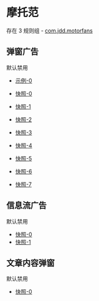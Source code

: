 # 摩托范

存在 3 规则组 - [com.jdd.motorfans](/src/apps/com.jdd.motorfans.ts)

## 弹窗广告

默认禁用

- [示例-0](https://user-images.githubusercontent.com/44717382/270852019-b0296eaa-a378-49b3-877b-acefca2a7d58.gif)

- [快照-0](https://i.gkd.li/i/12733646)
- [快照-1](https://i.gkd.li/i/12798654)
- [快照-2](https://i.gkd.li/i/12878843)
- [快照-3](https://i.gkd.li/i/12913956)
- [快照-4](https://i.gkd.li/i/13188861)
- [快照-5](https://i.gkd.li/i/12840710)
- [快照-6](https://i.gkd.li/i/13188928)
- [快照-7](https://i.gkd.li/i/12826288)

## 信息流广告

默认禁用

- [快照-0](https://i.gkd.li/i/12826382)
- [快照-1](https://i.gkd.li/i/12829069)

## 文章内容弹窗

默认禁用

- [快照-0](https://i.gkd.li/i/12888087)
